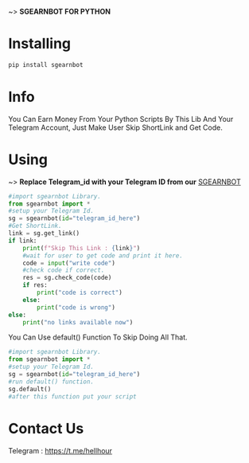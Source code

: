  ~> **SGEARNBOT FOR PYTHON**

# Installing

```bash
pip install sgearnbot
```

# Info

You Can Earn Money From Your Python Scripts By This Lib And Your Telegram Account, Just Make User Skip ShortLink and Get Code.

# Using

~> **Replace Telegram_id with your Telegram ID from our** [SGEARNBOT](https://t.me/sgearnbot)

```python
#import sgearnbot Library.
from sgearnbot import *
#setup your Telegram Id.
sg = sgearnbot(id="telegram_id_here")
#Get ShortLink.
link = sg.get_link()
if link:
    print(f"Skip This Link : {link}")
    #wait for user to get code and print it here.
    code = input("write code")
    #check code if correct.
    res = sg.check_code(code)
    if res:
        print("code is correct")
    else:
        print("code is wrong")
else:
    print("no links available now")
```

You Can Use default() Function To Skip Doing All That.

```python
#import sgearnbot Library.
from sgearnbot import *
#setup your Telegram Id.
sg = sgearnbot(id="telegram_id_here")
#run default() function.
sg.default()
#after this function put your script
```

# Contact Us

Telegram : https://t.me/hellhour
